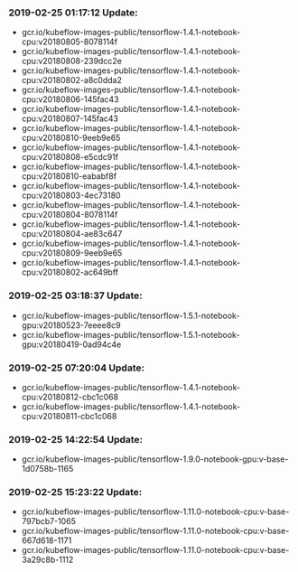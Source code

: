 ### 2019-02-25 01:17:12 Update:

- gcr.io/kubeflow-images-public/tensorflow-1.4.1-notebook-cpu:v20180805-8078114f
- gcr.io/kubeflow-images-public/tensorflow-1.4.1-notebook-cpu:v20180808-239dcc2e
- gcr.io/kubeflow-images-public/tensorflow-1.4.1-notebook-cpu:v20180802-a8c0dda2
- gcr.io/kubeflow-images-public/tensorflow-1.4.1-notebook-cpu:v20180806-145fac43
- gcr.io/kubeflow-images-public/tensorflow-1.4.1-notebook-cpu:v20180807-145fac43
- gcr.io/kubeflow-images-public/tensorflow-1.4.1-notebook-cpu:v20180810-9eeb9e65
- gcr.io/kubeflow-images-public/tensorflow-1.4.1-notebook-cpu:v20180808-e5cdc91f
- gcr.io/kubeflow-images-public/tensorflow-1.4.1-notebook-cpu:v20180810-eababf8f
- gcr.io/kubeflow-images-public/tensorflow-1.4.1-notebook-cpu:v20180803-4ec73180
- gcr.io/kubeflow-images-public/tensorflow-1.4.1-notebook-cpu:v20180804-8078114f
- gcr.io/kubeflow-images-public/tensorflow-1.4.1-notebook-cpu:v20180804-ae83c647
- gcr.io/kubeflow-images-public/tensorflow-1.4.1-notebook-cpu:v20180809-9eeb9e65
- gcr.io/kubeflow-images-public/tensorflow-1.4.1-notebook-cpu:v20180802-ac649bff
### 2019-02-25 03:18:37 Update:

- gcr.io/kubeflow-images-public/tensorflow-1.5.1-notebook-gpu:v20180523-7eeee8c9
- gcr.io/kubeflow-images-public/tensorflow-1.5.1-notebook-gpu:v20180419-0ad94c4e
### 2019-02-25 07:20:04 Update:

- gcr.io/kubeflow-images-public/tensorflow-1.4.1-notebook-cpu:v20180812-cbc1c068
- gcr.io/kubeflow-images-public/tensorflow-1.4.1-notebook-cpu:v20180811-cbc1c068
### 2019-02-25 14:22:54 Update:

- gcr.io/kubeflow-images-public/tensorflow-1.9.0-notebook-gpu:v-base-1d0758b-1165
### 2019-02-25 15:23:22 Update:

- gcr.io/kubeflow-images-public/tensorflow-1.11.0-notebook-cpu:v-base-797bcb7-1065
- gcr.io/kubeflow-images-public/tensorflow-1.11.0-notebook-cpu:v-base-667d618-1171
- gcr.io/kubeflow-images-public/tensorflow-1.11.0-notebook-cpu:v-base-3a29c8b-1112
